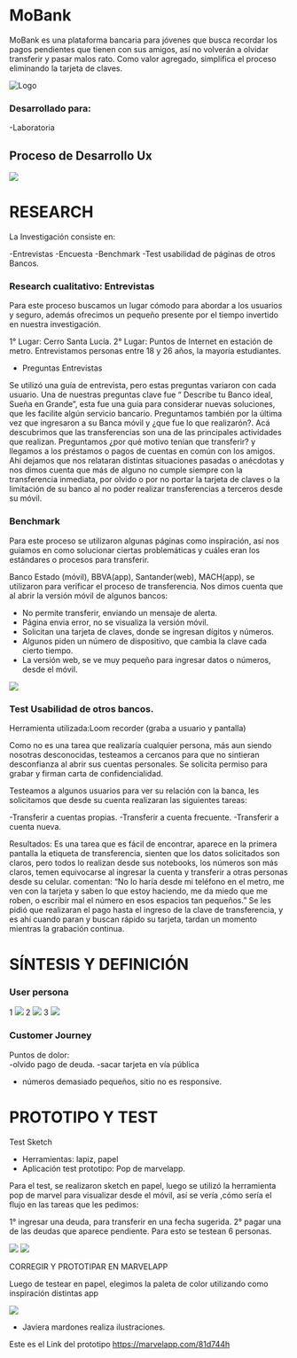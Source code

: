 # MoBank


MoBank es una plataforma bancaria para jóvenes que busca recordar los pagos pendientes que tienen con sus amigos, así no volverán a olvidar transferir y pasar malos rato. Como valor agregado,  simplifica el proceso eliminando la tarjeta de claves. 

![Logo](https://github.com/yolangelica/banco-joven-ux/raw/master/img/uno.png)

### Desarrollado para: 

-Laboratoria

## Proceso de Desarrollo Ux

![](https://github.com/yolangelica/banco-joven-ux/raw/master/img/dos.png)

# RESEARCH
La Investigación consiste en:

-Entrevistas
-Encuesta
-Benchmark
-Test usabilidad de páginas de otros Bancos.

### Research cualitativo:  Entrevistas


Para este proceso buscamos un lugar cómodo para abordar a los usuarios y seguro, además ofrecimos un pequeño presente por el tiempo invertido en nuestra investigación.

1° Lugar: Cerro Santa Lucía.
2° Lugar: Puntos de Internet en estación de metro.
Entrevistamos personas  entre 18 y 26 años, la mayoría estudiantes.

- Preguntas Entrevistas

Se utilizó una guía de entrevista, pero estas preguntas  variaron  con cada usuario.
Una de nuestras preguntas clave fue “ Describe tu Banco ideal, Sueña en Grande”,  esta fue una guia para considerar nuevas soluciones, que les facilite algún servicio bancario.
Preguntamos también por la última vez que ingresaron a su Banca móvil y ¿que fue lo que realizarón?.
Acá descubrimos que las transferencias son una de las principales actividades que realizan.
Preguntamos ¿por qué motivo tenían que transferir? y llegamos a los préstamos o pagos de cuentas en común con los amigos. 
Ahí dejamos que nos relataran distintas situaciones pasadas o anécdotas y nos dimos cuenta que más de alguno no cumple siempre con la transferencia inmediata, por olvido o por no portar la tarjeta de claves o la limitación de su banco al no poder realizar transferencias a terceros desde su móvil.

### Benchmark

Para este proceso se utilizaron  algunas páginas como inspiración, así nos guiamos en como solucionar ciertas problemáticas y cuáles eran los estándares o procesos para transferir.

Banco Estado (móvil), BBVA(app), Santander(web), MACH(app), se utilizaron para verificar el proceso de transferencia.
Nos dimos cuenta que al abrir la versión  móvil de algunos bancos:
- No permite transferir, enviando un mensaje de alerta.
- Página envia error, no se visualiza la versión móvil.
- Solicitan una tarjeta de claves, donde se ingresan dígitos y números.
- Algunos piden un número de dispositivo, que cambia la clave cada cierto tiempo.
- La versión web, se ve muy pequeño para ingresar datos o números, desde el móvil.


![](https://github.com/yolangelica/banco-joven-ux/raw/master/img/tres.png)

### Test Usabilidad de otros bancos.
Herramienta utilizada:Loom recorder (graba a usuario y pantalla)

Como no es una tarea que realizaría cualquier persona, más aun siendo nosotras desconocidas, testeamos a cercanos para que no sintieran desconfianza al abrir sus cuentas personales.
Se solicita permiso para grabar y firman carta de confidencialidad.

Testeamos a algunos usuarios para ver su relación con la banca, les solicitamos que desde su cuenta realizaran las siguientes tareas:

-Transferir a cuentas propias.
-Transferir a cuenta frecuente.
-Transferir a cuenta nueva.


Resultados:
Es una tarea que es fácil de encontrar, aparece en la primera pantalla la etiqueta de transferencia, sienten que los datos solicitados son claros, pero todos lo realizan desde sus notebooks, los números son más claros, temen equivocarse al ingresar la cuenta  y transferir a otras personas desde su celular.
comentan:
“No lo haría desde mi teléfono en el metro, me ven con la tarjeta y saben lo que estoy haciendo, me da miedo que me roben, o escribir mal el número en esos espacios tan pequeños.”
Se les pidió que realizaran el pago hasta el ingreso de la clave de transferencia, y es ahí cuando  paran y buscan rápido su tarjeta, tardan un momento mientras la grabación continua.


# SÍNTESIS Y DEFINICIÓN



### User persona
1 ![](https://github.com/yolangelica/banco-joven-ux/raw/master/img/cinco.png)
2 ![](https://github.com/yolangelica/banco-joven-ux/raw/master/img/userr.jpg)
3 ![](https://github.com/yolangelica/banco-joven-ux/raw/master/img/userp.jpg)


### Customer Journey
Puntos de dolor:  
-olvido pago de deuda.
-sacar tarjeta en vía pública
- números demasiado pequeños, sitio no es responsive.


# PROTOTIPO Y TEST

Test Sketch
- Herramientas: lapiz, papel
- Aplicación test prototipo: Pop de marvelapp.

Para el test, se realizaron sketch en papel, luego se utilizó la herramienta pop de marvel para visualizar desde el móvil, así se vería ,cómo sería el flujo en las tareas que les pedimos:

1° ingresar una deuda, para transferir en una fecha sugerida.
2° pagar  una de las deudas que aparece pendiente.
Para esto se testean 6 personas.

![](https://github.com/yolangelica/banco-joven-ux/raw/master/img/siete.png)
![](https://github.com/yolangelica/banco-joven-ux/raw/master/img/ocho.png)

CORREGIR Y PROTOTIPAR EN MARVELAPP


Luego de testear en papel, elegimos la paleta de color utilizando como inspiración distintas app

![](https://github.com/yolangelica/banco-joven-ux/raw/master/img/nueve.png)

* Javiera mardones realiza ilustraciones.

Este es el Link del prototipo
https://marvelapp.com/81d744h




